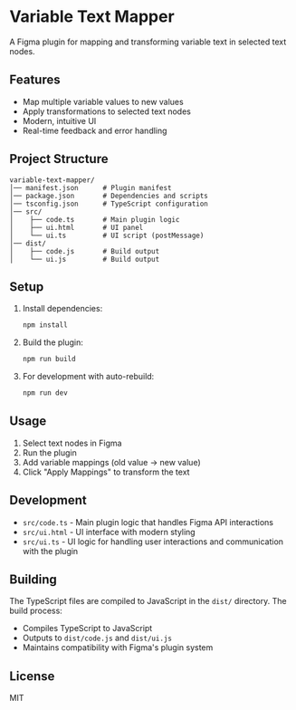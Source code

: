 # Variable Text Mapper

A Figma plugin for mapping and transforming variable text in selected text nodes.

## Features

- Map multiple variable values to new values
- Apply transformations to selected text nodes
- Modern, intuitive UI
- Real-time feedback and error handling

## Project Structure

```
variable-text-mapper/
│── manifest.json      # Plugin manifest
│── package.json       # Dependencies and scripts
│── tsconfig.json      # TypeScript configuration
│── src/
│    ├── code.ts       # Main plugin logic
│    ├── ui.html       # UI panel
│    └── ui.ts         # UI script (postMessage)
│── dist/
│    ├── code.js       # Build output
│    └── ui.js         # Build output
```

## Setup

1. Install dependencies:
   ```bash
   npm install
   ```

2. Build the plugin:
   ```bash
   npm run build
   ```

3. For development with auto-rebuild:
   ```bash
   npm run dev
   ```

## Usage

1. Select text nodes in Figma
2. Run the plugin
3. Add variable mappings (old value → new value)
4. Click "Apply Mappings" to transform the text

## Development

- `src/code.ts` - Main plugin logic that handles Figma API interactions
- `src/ui.html` - UI interface with modern styling
- `src/ui.ts` - UI logic for handling user interactions and communication with the plugin

## Building

The TypeScript files are compiled to JavaScript in the `dist/` directory. The build process:
- Compiles TypeScript to JavaScript
- Outputs to `dist/code.js` and `dist/ui.js`
- Maintains compatibility with Figma's plugin system

## License

MIT
